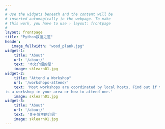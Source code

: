 ```yaml
---
#
# Use the widgets beneath and the content will be
# inserted automagically in the webpage. To make
# this work, you have to use › layout: frontpage
#
layout: frontpage
title: "Python数据之道"
header:
   image_fullwidth: "wood_plank.jpg"
widget-1:
    title: "About"
    url: '/about/'
    text: '本文介绍的是'
    image: sklearn01.jpg
widget-2:
    title: "Attend a Workshop"
    url: '/workshops-attend/'
    text: 'Most workshops are coordinated by local hosts. Find out if there
is a workshop in your area or how to attend one.'
    image: sklearn01.jpg
widget-3:
    title: "About"
    url: '/about/'
    text: '关于博主的介绍'
    image: sklearn01.jpg
---
```

